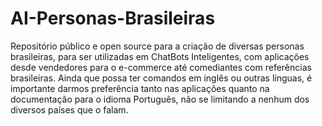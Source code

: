 # AI-Personas-Brasileiras
Repositório público e open source para a criação de diversas personas brasileiras, para ser utilizadas em ChatBots Inteligentes, com aplicações desde vendedores para o e-commerce até comediantes com referências brasileiras.
Ainda que possa ter comandos em inglês ou outras línguas, é importante darmos preferência tanto nas aplicações quanto na documentação para o idioma Português, não se limitando a nenhum dos diversos países que o falam.
